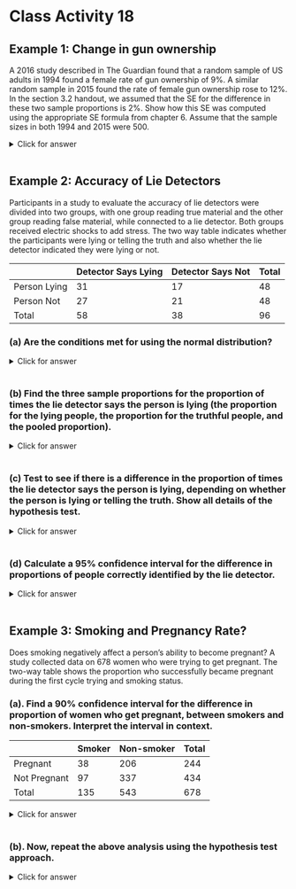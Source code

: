 # Class Activity 18



## Example 1:  Change in gun ownership 

A 2016 study described in The Guardian found that a random sample of US adults in 1994 found a female rate of gun ownership of 9%. A similar random sample in 2015 found the rate of female gun ownership rose to 12%. In the section 3.2 handout, we assumed that the SE for the difference in these two sample proportions is 2%. Show how this SE was computed using the appropriate SE formula from chapter 6. Assume that the sample sizes in both 1994 and 2015 were 500.


<details><summary><red>Click for answer</red></summary>

*Answer:*
We have a 1994 sample proportion of $\hat{p}_{1994} = 0.09$  and a 2015 sample proportion of $\hat{p}_{2015} = 0.12$ . The SE of the difference in two sample proportions for a confidence interval is given by:

$$SE = \sqrt{\frac{\hat{p}_{1994} (1 - \hat{p}_{1994} )}{n_{1994}} + \frac{\hat{p}_{2015} (1 - \hat{p}_{2015} )}{n_{2015}}} = 0.0194 \approx 0.02 $$
</details><br>


## Example 2:  Accuracy of Lie Detectors

Participants in a study to evaluate the accuracy of lie detectors were divided into two groups, with one group reading true material and the other group reading false material, while connected to a lie detector.  Both groups received electric shocks to add stress.  The two way table indicates whether the participants were lying or telling the truth and also whether the lie detector indicated they were lying or not.  


|     &nbsp;          | Detector Says Lying | Detector Says Not | Total |
|---------------|--------------------|-------------------|-------|
| Person Lying  | 31                 | 17                | 48    |
| Person Not    | 27                 | 21                | 48    |
| Total         | 58                 | 38                | 96    |

### (a)  Are the conditions met for using the normal distribution?

<details><summary><red>Click for answer</red></summary>

*Answer:* Yes (all cell counts at least 10)
</details><br>

### (b) Find the three sample proportions for the proportion of times the lie detector says the person is lying (the proportion for the lying people, the proportion for the truthful people, and the pooled proportion).

<details><summary><red>Click for answer</red></summary>

*Answer:* We see that the proportion for the lying people is $\hat{p}_L = \frac{31}{48}= 0.6458$, the proportion for the not lying people is $\hat{p}_N = 0.5625$ , and the pooled proportion for all 96 people is $\hat{p} = \frac{58}{96}= 0.6042$.
</details><br>

### (c) Test to see if there is a difference in the proportion of times the lie detector says the person is lying, depending on whether the person is lying or telling the truth.  Show all details of the hypothesis test.
  
<details><summary><red>Click for answer</red></summary>

*Answer:*

We are testing $H_0:p_L = p_N$   vs   $H_a:p_L \neq p_N$. The test statistic is

$$z = \frac{statistic-null}{SE} = \frac{(\hat{p}_L - \hat{p}_N) - 0}{\sqrt{\frac{\hat{p}(1-\hat{p})}{n_l} + \frac{\hat{p}(1-\hat{p})}{n_N}}} = \frac{0.6458 - 0.5625}{\sqrt{\frac{0.6042(1-0.6042)}{48}} + \frac{0.6042*(1-0.6042)}{48}} = 0.834 $$

This is a two-tail test, and the area to the right of 0.834 in a normal distribution is 0.202 (1-pnorm(0.834)), so the p-value is  2(0.202) = 0.404. The R command is: 2*(1-pnorm(0.834))



```r
pL_hat = 31/48
pN_hat = 27/48
pooled_p = 58/96
nL = 48
nN = 48
SE = sqrt(pooled_p*(1-pooled_p)*(1/nL + 1/nN))
z = (pL_hat - pN_hat) / SE
p_value = 2*(1-pnorm(z))
p_value
```

```
[1] 0.4038223
```


We fail to reject H0 and conclude that there is not enough evidence that a lie detector can tell whether a person is lying or telling the truth.  

</details><br>


### (d) Calculate a 95% confidence interval for the difference in proportions of people correctly identified by the lie detector.

<details><summary><red>Click for answer</red></summary>



```r
conf_level = 0.95
z_star = qnorm(1-(1-conf_level)/2)
margin_of_error = z_star * SE
CI_lower = (pL_hat - pN_hat) - margin_of_error
CI_upper = (pL_hat - pN_hat) + margin_of_error
CI = c(CI_lower, CI_upper)
CI
```

```
[1] -0.1123154  0.2789821
```

The 95% confidence interval for the difference in proportions is (-0.299, 0.207). Since, the confidence interval includes the null hypothesized value of 0, we do not reject the null hypothesis, and conclude that there is not enough evidence that a lie detector can tell whether a person is lying or telling the truth.

</details><br>

## Example 3:  Smoking and Pregnancy Rate?

Does smoking negatively affect a person’s ability to become pregnant?  A study collected data on 678 women who were trying to get pregnant.  The two-way table shows the proportion who successfully became pregnant during the first cycle trying and smoking status.  


### (a). Find a 90% confidence interval for the difference in proportion of women who get pregnant, between smokers and non-smokers.  Interpret the interval in context.  

|&nbsp;| Smoker | Non-smoker | Total |
| --- | --- | --- | --- |
| Pregnant | 38 | 206 | 244 |
| Not Pregnant | 97 | 337 | 434 |
| Total | 135 | 543 | 678 | 

<details><summary><red>Click for answer</red></summary>

The conditions are met for using the normal distribution (at least 10 values in each cell of the table).  We see that the proportion of smokers who got pregnant is 38/135 = 0.281 while the proportion of non-smokers who got pregnant is 206/543 = 0.379.  The confidence interval is given by:

$$statistic \pm z^* \cdot SE $$
$$(\hat{p}_S - \hat{p}_N) \pm z^* \cdot \sqrt{\frac{\hat{p}_S(1- \hat{p}_S)}{n_S} + \frac{\hat{p}_N(1- \hat{p}_N)}{n_N}} $$

$$(0.281 - 0.379) \pm 1.645\cdot \sqrt{\frac{0.281(1-0.281)}{135} + \frac{0.379(1-0.379)}{543}} $$
$$-0.098 \pm 0.072 = (-0.170, -0.026) $$
We are 90% sure that the proportion of smokers who get pregnant in the first cycle is between 0.170 and 0.026 less than the proportion of non-smokers who get pregnant on the first cycle.   Note that if we had subtracted the other way, the interval would have only positive values, but the interpretation would be the same.

</details><br>


### (b). Now, repeat the above analysis using the hypothesis test approach.

<details><summary><red>Click for answer</red></summary>

We are testing $H_0:p_S = p_{NS}$ vs $H_a:p_S \neq p_{NS}$. The test statistic is:


```r
pS_hat = 38/135
pNS_hat = 206/543
pooled_p2 = (38+206)/(135+543)
nS = 135
nNS = 543
SE2 = sqrt(pooled_p2*(1-pooled_p2)*(1/nS + 1/nNS))
z2 = (pS_hat - pNS_hat) / SE2
p_value2 = 2*(pnorm(z2))
p_value2
```

```
[1] 0.03394234
```

Based on the p-value, we reject $H_0$ and conclude that there is a difference in the proportion of women who get pregnant between smokers and non-smokers.

</details><br>


